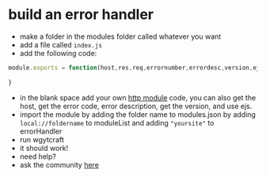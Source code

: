 # build an error handler
- make a folder in the modules folder called whatever you want
- add a file called `index.js`
- add the following code:

```javascript
module.exports = function(host,res,req,errornumber,errordesc,version,ejs){
 
}
```

- in the blank space add your own [http module](https://nodejs.dev/learn/the-nodejs-http-module) code, you can also get the host, get the error code, error description, get the version, and use ejs.
- import the module by adding the folder name to modules.json by adding `local://foldername` to moduleList and adding `"yoursite"` to errorHandler
- run wgytcraft
- it should work!
- need help?
- ask the community [here](https://github.com/wgytcraft/help/discussions)

